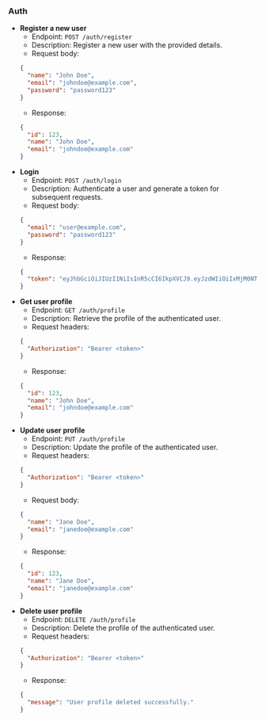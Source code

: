 ### Auth

- **Register a new user**
  - Endpoint: `POST /auth/register`
  - Description: Register a new user with the provided details.
  - Request body:
  ```json
  {
    "name": "John Doe",
    "email": "johndoe@example.com",
    "password": "password123"
  }
  ```
  - Response:
  ```json
  {
    "id": 123,
    "name": "John Doe",
    "email": "johndoe@example.com"
  }
  ```
- **Login**
  - Endpoint: `POST /auth/login`
  - Description: Authenticate a user and generate a token for subsequent requests.
  - Request body:
  ```json
  {
    "email": "user@example.com",
    "password": "password123"
  }
  ```
  - Response:
  ```json
  {
    "token": "eyJhbGciOiJIUzI1NiIsInR5cCI6IkpXVCJ9.eyJzdWIiOiIxMjM0NTY3ODkwIiwibmFtZSI6IkpvaG4gRG9lIiwiaWF0IjoxNTE2MjM5MDIyfQ.SflKxwRJSMeKKF2QT4fwpMeJf36POk6yJV_adQssw5c"
  }
  ```
- **Get user profile**
  - Endpoint: `GET /auth/profile`
  - Description: Retrieve the profile of the authenticated user.
  - Request headers:
  ```json
  {
    "Authorization": "Bearer <token>"
  }
  ```
  - Response:
  ```json
  {
    "id": 123,
    "name": "John Doe",
    "email": "johndoe@example.com"
  }
  ```
- **Update user profile**
  - Endpoint: `PUT /auth/profile`
  - Description: Update the profile of the authenticated user.
  - Request headers:
  ```json
  {
    "Authorization": "Bearer <token>"
  }
  ```
  - Request body:
  ```json
  {
    "name": "Jane Doe",
    "email": "janedoe@example.com"
  }
  ```
  - Response:
  ```json
  {
    "id": 123,
    "name": "Jane Doe",
    "email": "janedoe@example.com"
  }
  ```
- **Delete user profile**
  - Endpoint: `DELETE /auth/profile`
  - Description: Delete the profile of the authenticated user.
  - Request headers:
  ```json
  {
    "Authorization": "Bearer <token>"
  }
  ```
  - Response:
  ```json
  {
    "message": "User profile deleted successfully."
  }
  ```
